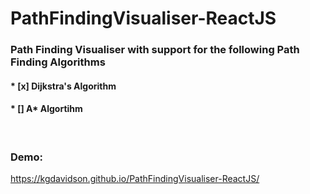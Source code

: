 # PathFindingVisualiser-ReactJS

### Path Finding Visualiser with support for the following Path Finding Algorithms
#### * [x] Dijkstra's Algorithm
#### * [] A* Algortihm

</br>

### Demo: 
https://kgdavidson.github.io/PathFindingVisualiser-ReactJS/
